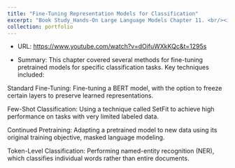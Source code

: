 ```yaml
---
title: "Fine-Tuning Representation Models for Classification"
excerpt: "Book Study_Hands-On Large Language Models Chapter 11. <br/><img src='images/bookstudy_ch11_hands-on large language models.jpg'>"
collection: portfolio
---
```


- URL: https://www.youtube.com/watch?v=dOifuWXkKQc&t=1295s


- Summary: 
This chapter covered several methods for fine-tuning pretrained models for specific classification tasks. Key techniques included:

Standard Fine-Tuning: Fine-tuning a BERT model, with the option to freeze certain layers to preserve learned representations.

Few-Shot Classification: Using a technique called SetFit to achieve high performance on tasks with very limited labeled data.

Continued Pretraining: Adapting a pretrained model to new data using its original training objective, masked language modeling.

Token-Level Classification: Performing named-entity recognition (NER), which classifies individual words rather than entire documents.





